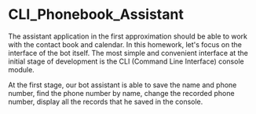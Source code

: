 # CLI_Phonebook_Assistant
The assistant application in the first approximation should be able to work with the contact book and calendar. In this homework, let's focus on the interface of the bot itself. The most simple and convenient interface at the initial stage of development is the CLI (Command Line Interface) console module.

At the first stage, our bot assistant is able to save the name and phone number, find the phone number by name, change the recorded phone number, display all the records that he saved in the console.
